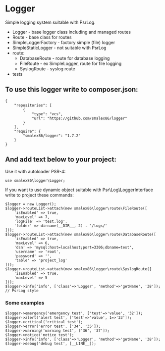 # Logger
Simple logging system suitable with PsrLog.
* Logger - base logger class including and managed routes
* Route - base class for routes
* SimpleLoggerFactory - factory simple (file) logger
* SimpleStaticLogger - not suitable with PsrLog
* route:
    * DatabaseRoute - route for database logging
    * FileRoute - ex SimpleLogger, route for file logging
    * SyslogRoute - syslog route
* tests

## To use this logger write to composer.json: ##

```
{
    "repositories": [
        {
            "type": "vcs",
            "url": "https://github.com/smalex86/logger"
        }
    ],
    "require": {
        "smalex86/logger": "1.7.2"
    }
}
```

## And add text below to your project:

Use it with autoloader PSR-4:
```
use smalex86\logger\Logger;
```
If you want to use dynamic object suitable with Psr\Log\LoggerInterface write to project these commands:
```
$logger = new Logger();
$logger->routeList->attach(new smalex86\logger\route\FileRoute([
    'isEnabled' => true,
    'maxLevel' => 7,
    'logFile' => 'test.log',
    'folder' => dirname(__DIR__, 2) . '/logs/'
]));
$logger->routeList->attach(new smalex86\logger\route\DatabaseRoute([
    'isEnabled' => true,
    'maxLevel' => 6,
    'dsn' => 'mysql:host=localhost;port=3306;dbname=test',
    'username' => 'root',
    'password' => '',
    'table' => 'project_log'    
]));
$logger->routeList->attach(new smalex86\logger\route\SyslogRoute([
    'isEnabled' => true,
    'maxLevel' => 5
]));
$logger->info('info', ['class'=>'Logger', 'method'=>'getName', '38']); // PsrLog style
```

### Some examples ###
```
$logger->emergency('emergency test', ['test'=>'value', '32']);
$logger->alert('alert test', ['test'=>'value', 1=>'33']);
$logger->critical('critical test');
$logger->error('error test', ['34', '35']);
$logger->warning('warning test', ['36', '37']);
$logger->notice('notice test');
$logger->info('info', ['class'=>'Logger', 'method'=>'getName', '38']);
$logger->debug('debug test', [__LINE__]);
```
